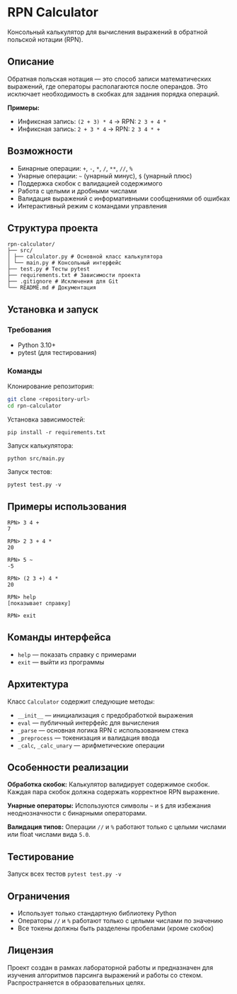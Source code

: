 # RPN Calculator

Консольный калькулятор для вычисления выражений в обратной польской нотации (RPN).

## Описание

Обратная польская нотация — это способ записи математических выражений, где операторы располагаются после операндов. Это исключает необходимость в скобках для задания порядка операций.

**Примеры:**
- Инфиксная запись: `(2 + 3) * 4` → RPN: `2 3 + 4 *`
- Инфиксная запись: `2 + 3 * 4` → RPN: `2 3 4 * +`

## Возможности

- Бинарные операции: `+`, `-`, `*`, `/`, `**`, `//`, `%`
- Унарные операции: `~` (унарный минус), `$` (унарный плюс)  
- Поддержка скобок с валидацией содержимого
- Работа с целыми и дробными числами
- Валидация выражений с информативными сообщениями об ошибках
- Интерактивный режим с командами управления

## Структура проекта

```
rpn-calculator/
├── src/
│ ├── calculator.py # Основной класс калькулятора
│ └── main.py # Консольный интерфейс
├── test.py # Тесты pytest
├── requirements.txt # Зависимости проекта
├── .gitignore # Исключения для Git
└── README.md # Документация
```

## Установка и запуск

### Требования
- Python 3.10+
- pytest (для тестирования)

### Команды

Клонирование репозитория:
```bash
git clone <repository-url>
cd rpn-calculator
```

Установка зависимостей:
```
pip install -r requirements.txt
```

Запуск калькулятора:
```
python src/main.py
```

Запуск тестов:
```
pytest test.py -v
```

## Примеры использования

```
RPN> 3 4 +
7

RPN> 2 3 + 4 *
20

RPN> 5 ~
-5

RPN> (2 3 +) 4 *
20

RPN> help
[показывает справку]

RPN> exit
```

## Команды интерфейса

- `help` — показать справку с примерами
- `exit` — выйти из программы

## Архитектура

Класс `Calculator` содержит следующие методы:
- `__init__` — инициализация с предобработкой выражения
- `eval` — публичный интерфейс для вычисления
- `_parse` — основная логика RPN с использованием стека
- `_preprocess` — токенизация и валидация ввода
- `_calc`, `_calc_unary` — арифметические операции

## Особенности реализации

**Обработка скобок:** Калькулятор валидирует содержимое скобок. Каждая пара скобок должна содержать корректное RPN выражение.

**Унарные операторы:** Используются символы `~` и `$` для избежания неоднозначности с бинарными операторами.

**Валидация типов:** Операции `//` и `%` работают только с целыми числами или float числами вида `5.0`.

## Тестирование

Запуск всех тестов `pytest test.py -v`

## Ограничения

- Использует только стандартную библиотеку Python
- Операторы `//` и `%` работают только с целыми числами по значению
- Все токены должны быть разделены пробелами (кроме скобок)

## Лицензия

Проект создан в рамках лабораторной работы и предназначен для изучения алгоритмов парсинга выражений и работы со стеком. Распространяется в образовательных целях.